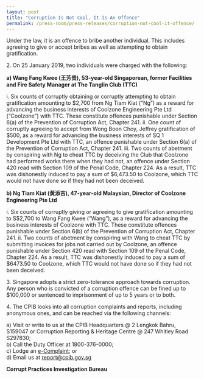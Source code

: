 ```yaml
---
layout: post
title: "Corruption Is Not Cool, It Is An Offence"
permalink: /press-room/press-releases/corruption-not-cool-it-offence/
---
```

Under the law, it is an offence to bribe another individual. This includes agreeing to give or accept bribes as well as attempting to obtain gratification.

2\.        On 25 January 2019, two individuals were charged with the following:

**a)   Wang Fang Kwee (王芳贵), 53-year-old Singaporean, former Facilities and Fire Safety Manager at The Tanglin Club (TTC)**

i. Six counts of corruptly obtaining or corruptly attempting to obtain gratification amounting to $2,700 from Ng Tiam Kiat (“Ng”) as a reward for advancing the business interests of Coolzone Engineering Pte Ltd (“Coolzone”) with TTC. These constitute offences punishable under Section 6(a) of the Prevention of Corruption Act, Chapter 241.
ii. One count of corruptly agreeing to accept from Wong Boon Choy, Jeffrey gratification of $500, as a reward for advancing the business interests of SQ 1 Development Pte Ltd with TTC, an offence punishable under Section 6(a) of the Prevention of Corruption Act, Chapter 241.
iii. Two counts of abetment by conspiring with Ng to cheat TTC by deceiving the Club that Coolzone had performed works there when they had not, an offence under Section 420 read with Section 109 of the Penal Code, Chapter 224. As a result, TTC was dishonestly induced to pay a sum of $6,473.50 to Coolzone, which TTC would not have done so if they had not been deceived.

**b)   Ng Tiam Kiat (黄添吉), 47-year-old Malaysian, Director of Coolzone Engineering Pte Ltd**

i. Six counts of corruptly giving or agreeing to give gratification amounting to S$2,700 to Wang Fang Kwee (“Wang”), as a reward for advancing the business interests of Coolzone with TTC. These constitute offences punishable under Section 6(b) of the Prevention of Corruption Act, Chapter 241.
ii. Two counts of abetment by conspiring with Wang to cheat TTC by submitting invoices for jobs not carried out by Coolzone, an offence punishable under Section 420 read with Section 109 of the Penal Code, Chapter 224. As a result, TTC was dishonestly induced to pay a sum of $6473.50 to Coolzone, which TTC would not have done so if they had not been deceived. 

3\.        Singapore adopts a strict zero-tolerance approach towards corruption. Any person who is convicted of a corruption offence can be fined up to $100,000 or sentenced to imprisonment of up to 5 years or to both.

4\.        The CPIB looks into all corruption complaints and reports, including anonymous ones, and can be reached via the following channels:

a) Visit or write to us at the CPIB Headquarters @ 2 Lengkok Bahru, S159047 or Corruption Reporting & Heritage Centre @ 247 Whitley Road S297830;<br />
b) Call the Duty Officer at 1800-376-0000;<br />
c) Lodge an [e-Complaint](/e-services/e-complaint-for-corrupt-conduct); or<br>
d) Email us at <a class="spamspan" href="mailto:report@cpib.gov.sg">report@cpib.gov.sg</a>

**Corrupt Practices Investigation Bureau**
